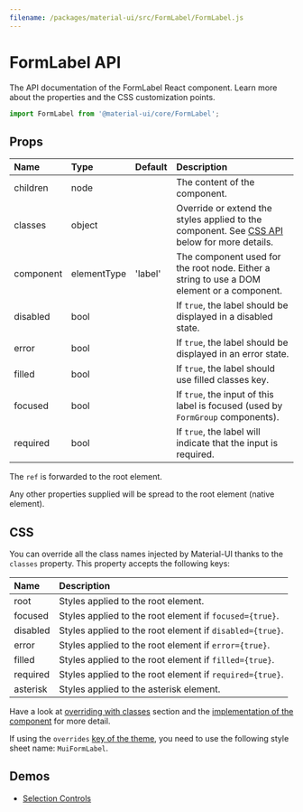 ```yaml
---
filename: /packages/material-ui/src/FormLabel/FormLabel.js
---
```


<!--- This documentation is automatically generated, do not try to edit it. -->

# FormLabel API

<p class="description">The API documentation of the FormLabel React component. Learn more about the properties and the CSS customization points.</p>

```js
import FormLabel from '@material-ui/core/FormLabel';
```

## Props

| Name                                     | Type                                       | Default                                   | Description                                                                                         |
| :--------------------------------------- | :----------------------------------------- | :---------------------------------------- | :-------------------------------------------------------------------------------------------------- |
| <span class="prop-name">children</span>  | <span class="prop-type">node</span>        |                                           | The content of the component.                                                                       |
| <span class="prop-name">classes</span>   | <span class="prop-type">object</span>      |                                           | Override or extend the styles applied to the component. See [CSS API](#css) below for more details. |
| <span class="prop-name">component</span> | <span class="prop-type">elementType</span> | <span class="prop-default">'label'</span> | The component used for the root node. Either a string to use a DOM element or a component.          |
| <span class="prop-name">disabled</span>  | <span class="prop-type">bool</span>        |                                           | If `true`, the label should be displayed in a disabled state.                                       |
| <span class="prop-name">error</span>     | <span class="prop-type">bool</span>        |                                           | If `true`, the label should be displayed in an error state.                                         |
| <span class="prop-name">filled</span>    | <span class="prop-type">bool</span>        |                                           | If `true`, the label should use filled classes key.                                                 |
| <span class="prop-name">focused</span>   | <span class="prop-type">bool</span>        |                                           | If `true`, the input of this label is focused (used by `FormGroup` components).                     |
| <span class="prop-name">required</span>  | <span class="prop-type">bool</span>        |                                           | If `true`, the label will indicate that the input is required.                                      |

The `ref` is forwarded to the root element.

Any other properties supplied will be spread to the root element (native element).

## CSS

You can override all the class names injected by Material-UI thanks to the `classes` property.
This property accepts the following keys:

| Name                                    | Description                                              |
| :-------------------------------------- | :------------------------------------------------------- |
| <span class="prop-name">root</span>     | Styles applied to the root element.                      |
| <span class="prop-name">focused</span>  | Styles applied to the root element if `focused={true}`.  |
| <span class="prop-name">disabled</span> | Styles applied to the root element if `disabled={true}`. |
| <span class="prop-name">error</span>    | Styles applied to the root element if `error={true}`.    |
| <span class="prop-name">filled</span>   | Styles applied to the root element if `filled={true}`.   |
| <span class="prop-name">required</span> | Styles applied to the root element if `required={true}`. |
| <span class="prop-name">asterisk</span> | Styles applied to the asterisk element.                  |

Have a look at [overriding with classes](/customization/overrides/#overriding-with-classes) section
and the [implementation of the component](https://github.com/mui-org/material-ui/blob/next/packages/material-ui/src/FormLabel/FormLabel.js)
for more detail.

If using the `overrides` [key of the theme](/customization/themes/#css),
you need to use the following style sheet name: `MuiFormLabel`.

## Demos

- [Selection Controls](/demos/selection-controls/)
